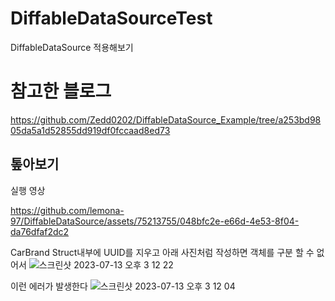 # DiffableDataSourceTest
DiffableDataSource 적용해보기


# 참고한 블로그
https://github.com/Zedd0202/DiffableDataSource_Example/tree/a253bd9805da5a1d52855dd919df0fccaad8ed73


## 톺아보기

실행 영상

https://github.com/lemona-97/DiffableDataSource/assets/75213755/048bfc2e-e66d-4e53-8f04-da76dfaf2dc2


CarBrand Struct내부에 UUID를 지우고 아래 사진처럼 작성하면 객체를 구분 할 수 없어서
![스크린샷 2023-07-13 오후 3 12 22](https://github.com/lemona-97/DiffableDataSource/assets/75213755/c367bc44-78c7-4517-a6c1-228616c848e9)

이런 에러가 발생한다
![스크린샷 2023-07-13 오후 3 12 04](https://github.com/lemona-97/DiffableDataSource/assets/75213755/396bd123-ba00-4944-87ec-332629691a93)
